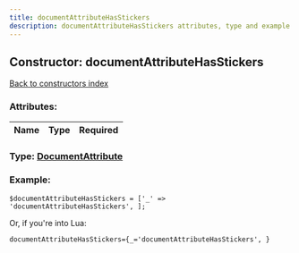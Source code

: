 ```yaml
---
title: documentAttributeHasStickers
description: documentAttributeHasStickers attributes, type and example
---
```

## Constructor: documentAttributeHasStickers  
[Back to constructors index](index.md)



### Attributes:

| Name     |    Type       | Required |
|----------|:-------------:|---------:|



### Type: [DocumentAttribute](../types/DocumentAttribute.md)


### Example:

```
$documentAttributeHasStickers = ['_' => 'documentAttributeHasStickers', ];
```  

Or, if you're into Lua:  


```
documentAttributeHasStickers={_='documentAttributeHasStickers', }

```


